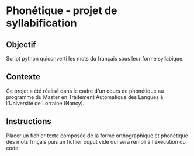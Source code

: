 # Phonétique - projet de syllabification

## Objectif
Script python quiconverti les mots du français sous leur forme syllabique.

## Contexte
Ce projet a été réalisé dans le cadre d'un cours de phonétique au programme du Master en Traitement Automatique des Langues à l'Université de Lorraine (Nancy).

## Instructions
Placer un fichier texte composée de la forme orthographique et phonétique des mots frnçais puis un fichier ouput vide qui sera rempli à l'éxécution du code.
